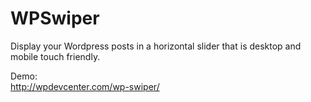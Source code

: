 WPSwiper
========

Display your Wordpress posts in a horizontal slider that is desktop and mobile touch friendly.

Demo: <br />
http://wpdevcenter.com/wp-swiper/

